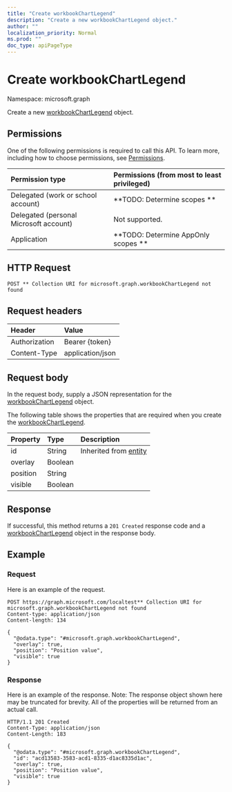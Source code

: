 ```yaml
---
title: "Create workbookChartLegend"
description: "Create a new workbookChartLegend object."
author: ""
localization_priority: Normal
ms.prod: ""
doc_type: apiPageType
---
```


# Create workbookChartLegend

Namespace: microsoft.graph

Create a new [workbookChartLegend](../resources/workbookchartlegend.md) object.

## Permissions
One of the following permissions is required to call this API. To learn more, including how to choose permissions, see [Permissions](/concepts/permissions-reference.md).

|Permission type|Permissions (from most to least privileged)|
|:---|:---|
|Delegated (work or school account)|**TODO: Determine scopes **|
|Delegated (personal Microsoft account)|Not supported.|
|Application|**TODO: Determine AppOnly scopes **|

## HTTP Request
<!-- {
  "blockType": "ignored"
}
-->
``` http
POST ** Collection URI for microsoft.graph.workbookChartLegend not found
```

## Request headers
|Header|Value|
|:---|:---|
|Authorization|Bearer {token}|
|Content-Type|application/json|

## Request body
In the request body, supply a JSON representation for the [workbookChartLegend](../resources/workbookchartlegend.md) object.

The following table shows the properties that are required when you create the [workbookChartLegend](../resources/workbookchartlegend.md).

|Property|Type|Description|
|:---|:---|:---|
|id|String| Inherited from [entity](../resources/entity.md)|
|overlay|Boolean||
|position|String||
|visible|Boolean||



## Response
If successful, this method returns a `201 Created` response code and a [workbookChartLegend](../resources/workbookchartlegend.md) object in the response body.

## Example

### Request
Here is an example of the request.
<!-- {
  "blockType": "request",
  "name": "create_workbookchartlegend_from_"
}
-->
``` http
POST https://graph.microsoft.com/localtest** Collection URI for microsoft.graph.workbookChartLegend not found
Content-type: application/json
Content-length: 134

{
  "@odata.type": "#microsoft.graph.workbookChartLegend",
  "overlay": true,
  "position": "Position value",
  "visible": true
}
```

### Response
Here is an example of the response. Note: The response object shown here may be truncated for brevity. All of the properties will be returned from an actual call.
<!-- {
  "blockType": "response",
  "truncated": true,
  "@odata.type": "microsoft.graph.workbookchartlegend"
}
-->
``` http
HTTP/1.1 201 Created
Content-Type: application/json
Content-Length: 183

{
  "@odata.type": "#microsoft.graph.workbookChartLegend",
  "id": "acd13583-3583-acd1-8335-d1ac8335d1ac",
  "overlay": true,
  "position": "Position value",
  "visible": true
}
```

